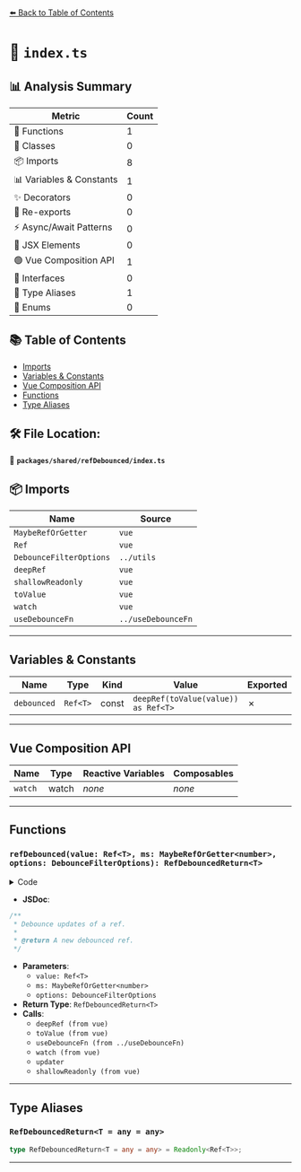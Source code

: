 [⬅️ Back to Table of Contents](../../../index.md)

# 📄 `index.ts`

## 📊 Analysis Summary

| Metric | Count |
|--------|-------|
| 🔧 Functions | 1 |
| 🧱 Classes | 0 |
| 📦 Imports | 8 |
| 📊 Variables & Constants | 1 |
| ✨ Decorators | 0 |
| 🔄 Re-exports | 0 |
| ⚡ Async/Await Patterns | 0 |
| 💠 JSX Elements | 0 |
| 🟢 Vue Composition API | 1 |
| 📐 Interfaces | 0 |
| 📑 Type Aliases | 1 |
| 🎯 Enums | 0 |

## 📚 Table of Contents

- [Imports](#imports)
- [Variables & Constants](#variables-constants)
- [Vue Composition API](#vue-composition-api)
- [Functions](#functions)
- [Type Aliases](#type-aliases)

## 🛠️ File Location:
📂 **`packages/shared/refDebounced/index.ts`**

## 📦 Imports

| Name | Source |
|------|--------|
| `MaybeRefOrGetter` | `vue` |
| `Ref` | `vue` |
| `DebounceFilterOptions` | `../utils` |
| `deepRef` | `vue` |
| `shallowReadonly` | `vue` |
| `toValue` | `vue` |
| `watch` | `vue` |
| `useDebounceFn` | `../useDebounceFn` |


---

## Variables & Constants

| Name | Type | Kind | Value | Exported |
|------|------|------|-------|----------|
| `debounced` | `Ref<T>` | const | `deepRef(toValue(value)) as Ref<T>` | ✗ |


---

## Vue Composition API

| Name | Type | Reactive Variables | Composables |
|------|------|-------------------|-------------|
| `watch` | watch | *none* | *none* |


---

## Functions

### `refDebounced(value: Ref<T>, ms: MaybeRefOrGetter<number>, options: DebounceFilterOptions): RefDebouncedReturn<T>`

<details><summary>Code</summary>

```ts
export function refDebounced<T>(value: Ref<T>, ms: MaybeRefOrGetter<number> = 200, options: DebounceFilterOptions = {}): RefDebouncedReturn<T> {
  const debounced = deepRef(toValue(value)) as Ref<T>

  const updater = useDebounceFn(() => {
    debounced.value = value.value
  }, ms, options)

  watch(value, () => updater())

  return shallowReadonly(debounced)
}
```
</details>

- **JSDoc**:
```ts
/**
 * Debounce updates of a ref.
 *
 * @return A new debounced ref.
 */
```

- **Parameters**:
  - `value: Ref<T>`
  - `ms: MaybeRefOrGetter<number>`
  - `options: DebounceFilterOptions`
- **Return Type**: `RefDebouncedReturn<T>`
- **Calls**:
  - `deepRef (from vue)`
  - `toValue (from vue)`
  - `useDebounceFn (from ../useDebounceFn)`
  - `watch (from vue)`
  - `updater`
  - `shallowReadonly (from vue)`

---

## Type Aliases

### `RefDebouncedReturn<T = any = any>`

```ts
type RefDebouncedReturn<T = any = any> = Readonly<Ref<T>>;
```


---